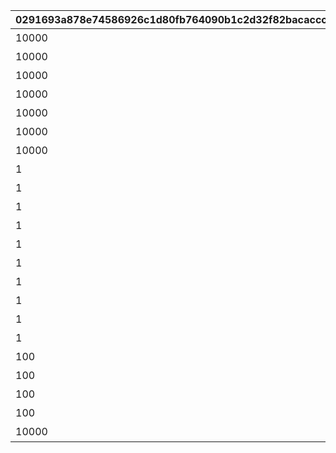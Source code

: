 |0291693a878e74586926c1d80fb764090b1c2d32f82bacacccff16c9aca7eb88|ffb95b4b0c612aa58829177f7cc3427bdd13e547dd3e55a70f81472c270e3f9a|dd348661efa6004f402f6229d30978e50e65f6079a5466498dedbe3c14680b37|850f52886e775d4f47a7587d146a7aa25abc0ce32ef4610486077227288fe928|
| --- | --- | --- | --- |
|10000|1|1|ＨＰ|
|10000|1|2|物理攻撃力|
|10000|1|3|物理防御力|
|10000|1|4|魔法攻撃力|
|10000|1|5|魔法防御力|
|10000|1|6|物理クリティカル|
|10000|1|7|魔法クリティカル|
|1|0|8|回避|
|1|0|9|ＨＰ吸収|
|1|0|10|ＨＰ自動回復|
|1|0|11|ＴＰ自動回復|
|1|0|12|物理貫通ダメージ|
|1|0|13|魔法貫通ダメージ|
|1|0|14|ＴＰ上昇|
|1|0|15|回復量上昇|
|1|0|16|ＴＰ消費軽減|
|1|0|17|命中|
|100|1|100|物理クリティカルダメージ|
|100|1|101|魔法クリティカルダメージ|
|100|1|102|物理与ダメージ|
|100|1|103|魔法与ダメージ|
|10000|1|104|属性ボーナス|
